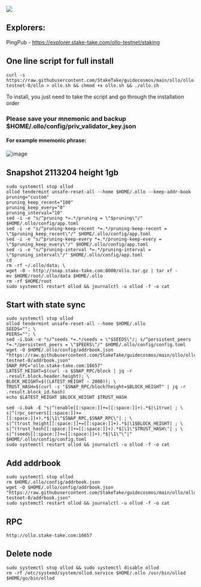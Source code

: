 ![](https://i.yapx.ru/RTuEU.jpg)


## Explorers: 
PingPub - https://explorer.stake-take.com/ollo-testnet/staking
## One line script for full install
```
curl -s https://raw.githubusercontent.com/StakeTake/guidecosmos/main/ollo/ollo-testnet-0/ollo > ollo.sh && chmod +x ollo.sh && ./ollo.sh
```
To install, you just need to take the script and go through the installation order
### Please save your mnemonic and backup $HOME/.ollo/config/priv_validator_key.json
#### For example mnemonic phrase:
![image](https://user-images.githubusercontent.com/93165931/184551172-16cb2f1a-3145-4e5b-8092-c966e2f3e5ef.png)

## Snapshot 2113204 height 1gb
```
sudo systemctl stop ollod
ollod tendermint unsafe-reset-all --home $HOME/.ollo --keep-addr-book
pruning="custom"
pruning_keep_recent="100"
pruning_keep_every="0"
pruning_interval="10"
sed -i -e "s/^pruning *=.*/pruning = \"$pruning\"/" $HOME/.ollo/config/app.toml
sed -i -e "s/^pruning-keep-recent *=.*/pruning-keep-recent = \"$pruning_keep_recent\"/" $HOME/.ollo/config/app.toml
sed -i -e "s/^pruning-keep-every *=.*/pruning-keep-every = \"$pruning_keep_every\"/" $HOME/.ollo/config/app.toml
sed -i -e "s/^pruning-interval *=.*/pruning-interval = \"$pruning_interval\"/" $HOME/.ollo/config/app.toml
cd
rm -rf ~/.ollo/data; \
wget -O - http://snap.stake-take.com:8000/ollo.tar.gz | tar xf -
mv $HOME/root/.ollo/data $HOME/.ollo
rm -rf $HOME/root
sudo systemctl restart ollod && journalctl -u ollod -f -o cat
```
## Start with state sync
```
sudo systemctl stop ollod
ollod tendermint unsafe-reset-all --home $HOME/.ollo
SEEDS=""; \
PEERS=""; \
sed -i.bak -e "s/^seeds *=.*/seeds = \"$SEEDS\"/; s/^persistent_peers *=.*/persistent_peers = \"$PEERS\"/" $HOME/.ollo/config/config.toml
wget -O $HOME/.ollo/config/addrbook.json "https://raw.githubusercontent.com/StakeTake/guidecosmos/main/ollo/ollo-testnet-0/addrbook.json"
SNAP_RPC="ollo.stake-take.com:16657"
LATEST_HEIGHT=$(curl -s $SNAP_RPC/block | jq -r .result.block.header.height); \
BLOCK_HEIGHT=$((LATEST_HEIGHT - 2000)); \
TRUST_HASH=$(curl -s "$SNAP_RPC/block?height=$BLOCK_HEIGHT" | jq -r .result.block_id.hash)
echo $LATEST_HEIGHT $BLOCK_HEIGHT $TRUST_HASH

sed -i.bak -E "s|^(enable[[:space:]]+=[[:space:]]+).*$|\1true| ; \
s|^(rpc_servers[[:space:]]+=[[:space:]]+).*$|\1\"$SNAP_RPC,$SNAP_RPC\"| ; \
s|^(trust_height[[:space:]]+=[[:space:]]+).*$|\1$BLOCK_HEIGHT| ; \
s|^(trust_hash[[:space:]]+=[[:space:]]+).*$|\1\"$TRUST_HASH\"| ; \
s|^(seeds[[:space:]]+=[[:space:]]+).*$|\1\"\"|" $HOME/.ollo/config/config.toml
sudo systemctl restart ollod && journalctl -u ollod -f -o cat
```
## Add addrbook
```
sudo systemctl stop ollod
rm $HOME/.ollo/config/addrbook.json
wget -O $HOME/.ollo/config/addrbook.json "https://raw.githubusercontent.com/StakeTake/guidecosmos/main/ollo/ollo-testnet-0/addrbook.json"
sudo systemctl restart ollod && journalctl -u ollod -f -o cat
```
## RPC
```
http://ollo.stake-take.com:16657
```
## Delete node
```
sudo systemctl stop ollod && sudo systemctl disable ollod
rm -rf /etc/systemd/system/ollod.service $HOME/.ollo /usr/bin/ollod $HOME/go/bin/ollod
```

